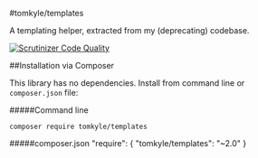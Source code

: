 #tomkyle/templates

A templating helper, extracted from my (deprecating) codebase.

[![Scrutinizer Code Quality](https://scrutinizer-ci.com/g/tomkyle/Templates/badges/quality-score.png?s=242598e9e6423974d8482fd78f7fd7cb2096cc60)](https://scrutinizer-ci.com/g/tomkyle/Templates/)



##Installation via Composer

This library has no dependencies. Install from command line or `composer.json` file:

#####Command line
    
    composer require tomkyle/templates

#####composer.json
    "require": {
        "tomkyle/templates": "~2.0"
    }


